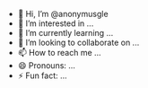 - 👋 Hi, I’m @anonymusgle
- 👀 I’m interested in ...
- 🌱 I’m currently learning ...
- 💞️ I’m looking to collaborate on ...
- 📫 How to reach me ...
- 😄 Pronouns: ...
- ⚡ Fun fact: ...

<!---
anonymusgle/anonymusgle is a ✨ special ✨ repository because its `README.md` (this file) appears on your GitHub profile.
You can click the Preview link to take a look at your changes.
--->
